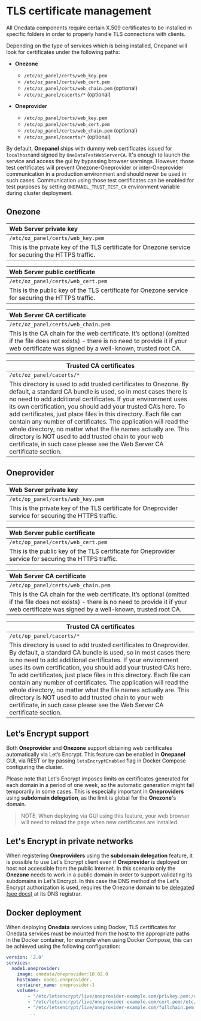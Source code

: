 # TLS certificate management

<!-- toc -->

All Onedata components require certain X.509 certificates to be installed in specific folders in order to properly handle TLS connections with clients.

Depending on the type of services which is being installed, Onepanel will look for certificates under the following paths:

- **Onezone**
  - `/etc/oz_panel/certs/web_key.pem`
  - `/etc/oz_panel/certs/web_cert.pem`
  - `/etc/oz_panel/certs/web_chain.pem` (optional)
  - `/etc/oz_panel/cacerts/*` (optional)

- **Oneprovider**
  - `/etc/op_panel/certs/web_key.pem`
  - `/etc/op_panel/certs/web_cert.pem`
  - `/etc/op_panel/certs/web_chain.pem` (optional)
  - `/etc/oz_panel/cacerts/*` (optional)

By default, **Onepanel** ships with dummy web certificates issued for `localhost`and signed by `OneDataTestWebServerCA`. It's enough to launch the service and access the gui by bypassing browser warnings. However, those test certificates will prevent Onezone-Oneprovider or inter-Oneprovider communication in a production environment and should never be used in such cases.
Communication using those test certificates can be enabled for test purposes by setting `ONEPANEL_TRUST_TEST_CA` environment variable during cluster deployment.

## Onezone

| Web Server private key                   |
| :--------------------------------------- |
| `/etc/oz_panel/certs/web_key.pem`        |
| This is the private key of the TLS certificate for Onezone service for securing the HTTPS traffic. |

| Web Server public certificate            |
| :--------------------------------------- |
| `/etc/oz_panel/certs/web_cert.pem`       |
| This is the public key of the TLS certificate for Onezone service for securing the HTTPS traffic. |

| Web Server CA certificate                |
| :--------------------------------------- |
| `/etc/oz_panel/certs/web_chain.pem`      |
| This is the CA chain for the web certificate. It’s optional (omitted if the file does not exists) - there is no need to provide it if your web certificate was signed by a well-known, trusted root CA. |

| Trusted CA certificates                  |
| ---------------------------------------- |
| `/etc/oz_panel/cacerts/*`                |
| This directory is used to add trusted certificates to Onezone. By default, a standard CA bundle is used, so in most cases there is no need to add additional certificates. If your environment uses its own certification, you should add your trusted CA’s here.  To add certificates, just place files in this directory. Each file can contain any number of certificates. The application will read the whole directory, no matter what the file names actually are. This directory is NOT used to add trusted chain to your web certificate, in such case please see the Web Server CA certificate section. |

## Oneprovider

| Web Server private key                   |
| :--------------------------------------- |
| `/etc/op_panel/certs/web_key.pem`        |
| This is the private key of the TLS certificate for Oneprovider service for securing the HTTPS traffic. |

| Web Server public certificate            |
| :--------------------------------------- |
| `/etc/op_panel/certs/web_cert.pem`       |
| This is the public key of the TLS certificate for Oneprovider service for securing the HTTPS traffic. |

| Web Server CA certificate                |
| :--------------------------------------- |
| `/etc/op_panel/certs/web_chain.pem`      |
| This is the CA chain for the web certificate. It’s optional (omitted if the file does not exists) - there is no need to provide it if your web certificate was signed by a well-known, trusted root CA. |

| Trusted CA certificates                  |
| ---------------------------------------- |
| `/etc/op_panel/cacerts/*`                |
| This directory is used to add trusted certificates to Oneprovider. By default, a standard CA bundle is used, so in most cases there is no need to add additional certificates. If your environment uses its own certification, you should add your trusted CA’s here.  To add certificates, just place files in this directory. Each file can contain any number of certificates. The application will read the whole directory, no matter what the file names actually are. This directory is NOT used to add trusted chain to your web certificate, in such case please see the Web Server CA certificate section. |

## Let’s Encrypt support
Both **Oneprovider** and **Onezone** support obtaining web certificates
automatically via Let’s Encrypt. This feature can be enabled in **Onepanel**
GUI, via REST or by passing `letsEncryptEnabled` flag in Docker Compose
configuring the cluster.

Please note that Let's Encrypt imposes limits on certificates generated for
each domain in a period of one week, so the automatic generation might fail
temporarily in some cases. This is especially important in **Oneproviders**
using __subdomain delegation__, as the limit is global for the **Onezone**'s
domain.

> NOTE: When deploying via GUI using this feature, your web browser will need
to reload the page when new certificates are installed.

## Let's Encrypt in private networks
When registering **Oneproviders** using the __subdomain delegation__ feature,
it is possible to use Let's Encrypt client even if **Oneprovider** is
deployed on host not accessible from the public Internet. In this scenario
only the **Onezone** needs to work in a public domain in order to support
validating its subdomains in Let's Encrypt. In this case the DNS method of
the Let's Encrypt authorization is used, requires the Onezone domain to be
[delegated (see docs)](./onezone_tutorial.md#dns-records-setup-for-subdomain-delegation) at
its DNS registrar.

## Docker deployment

When deploying **Onedata** services using Docker, TLS certificates for
Onedata services must be mounted from the host to the appropriate paths in
the Docker container, for example when using Docker Compose, this can be
achieved using the following configuration:

```yaml
version: '2.0'
services:
  node1.oneprovider:
    image: onedata/oneprovider:18.02.0
    hostname: node1.oneprovider.
    container_name: oneprovider-1
    volumes:
        - "/etc/letsencrypt/live/oneprovider-example.com/privkey.pem:/etc/op_panel/certs/web_key.pem"
        - "/etc/letsencrypt/live/oneprovider-example.com/cert.pem:/etc/op_panel/certs/web_cert.pem"
        - "/etc/letsencrypt/live/oneprovider-example.com/fullchain.pem:/etc/op_panel/certs/web_chain.pem"
        ...

```

